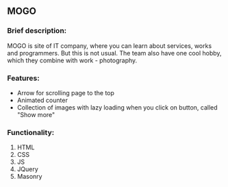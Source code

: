 ## MOGO 
### Brief description:
MOGO is site of IT company, where you can learn about services, works and programmers.
But this is not usual. The team also have one cool hobby, which they combine with work - photography.

### Features:
- Arrow for scrolling page to the top
- Animated counter
- Collection of images with lazy loading when you click on button, called "Show more"

### Functionality:
1. HTML
2. CSS
3. JS
4. JQuery
5. Masonry
